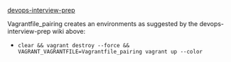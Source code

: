 [devops-interview-prep](https://github.com/EqualExperts/interview-prep/tree/master/devops)

Vagrantfile_pairing creates an environments as suggested by the devops-interview-prep wiki above:
- `clear && vagrant destroy --force && VAGRANT_VAGRANTFILE=Vagrantfile_pairing vagrant up --color`
